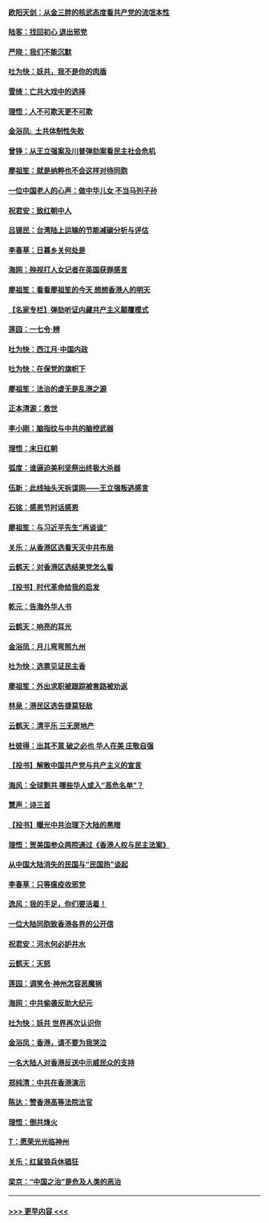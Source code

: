 #### [欧阳天剑：从金三胖的核武态度看共产党的流氓本性](../pages/nsc993/n11702238.md?t=12052144) 
#### [陆客：找回初心 退出邪党](../pages/nsc993/n11702213.md?t=12052144) 
#### [严晓：我们不能沉默](../pages/nsc993/n11702110.md?t=12052144) 
#### [吐为快：妖共，我不是你的肉盾](../pages/nsc993/n11701366.md?t=12052144) 
#### [雪绮：亡共大戏中的选择](../pages/nsc993/n11699922.md?t=12052144) 
#### [理悟：人不可欺天更不可欺](../pages/nsc993/n11699657.md?t=12052144) 
#### [金浴凤:  土共体制性失败](../pages/nsc993/n11699361.md?t=12052144) 
#### [曾铮：从王立强案及川普弹劾案看民主社会危机](../pages/nsc993/n11699318.md?t=12052144) 
#### [廖祖笙：就是纳粹也不会这样对待同胞](../pages/nsc993/n11697658.md?t=12052144) 
#### [一位中国老人的心声：做中华儿女 不当马列子孙](../pages/nsc993/n11697525.md?t=12052144) 
#### [祝君安：致红朝中人](../pages/nsc993/n11697518.md?t=12052144) 
#### [吕锡民：台湾陆上运输的节能减碳分析与评估](../pages/nsc993/n11694983.md?t=12052144) 
#### [李春草：日暮乡关何处是](../pages/nsc993/n11694805.md?t=12052144) 
#### [海网：殃视打人女记者在英国获罪感言](../pages/nsc993/n11693832.md?t=12052144) 
#### [廖祖笙：看看廖祖笙的今天 想想香港人的明天](../pages/nsc993/n11693707.md?t=12052144) 
#### [【名家专栏】弹劾听证内藏共产主义颠覆模式](../pages/nsc993/n11693563.md?t=12052144) 
#### [莲园：一七令‧辨](../pages/nsc993/n11692558.md?t=12052144) 
#### [吐为快：西江月·中国内政](../pages/nsc993/n11692071.md?t=12052144) 
#### [吐为快：在保党的旗帜下](../pages/nsc993/n11691188.md?t=12052144) 
#### [廖祖笙：法治的虚无是乱港之源](../pages/nsc993/n11690605.md?t=12052144) 
#### [正本清源：救世](../pages/nsc993/n11689134.md?t=12052144) 
#### [李小刚：脑指纹与中共的脑控武器](../pages/nsc993/n11688900.md?t=12052144) 
#### [理悟：末日红朝](../pages/nsc993/n11688829.md?t=12052144) 
#### [弧度：谁逼迫美利坚祭出终极大杀器](../pages/nsc993/n11688735.md?t=12052144) 
#### [伍新：此线抽头天拆谍网——王立强叛逃感言](../pages/nsc993/n11687981.md?t=12052144) 
#### [石铭：感恩节时话感恩](../pages/nsc993/n11687568.md?t=12052144) 
#### [廖祖笙：与习近平先生“再谈谈”](../pages/nsc993/n11687005.md?t=12052144) 
#### [关乐：从香港区选看天灭中共布局](../pages/nsc993/n11686647.md?t=12052144) 
#### [云鹤天：对香港区选结果党怎么看](../pages/nsc993/n11686216.md?t=12052144) 
#### [【投书】时代革命给我的启发](../pages/nsc993/n11684287.md?t=12052144) 
#### [乾元：告海外华人书](../pages/nsc993/n11684044.md?t=12052144) 
#### [云鹤天：响亮的耳光](../pages/nsc993/n11684254.md?t=12052144) 
#### [金浴凤：月儿弯弯照九州](../pages/nsc993/n11684231.md?t=12052144) 
#### [吐为快：选票见证民主香](../pages/nsc993/n11684206.md?t=12052144) 
#### [廖祖笙：外出求职被跟踪被套路被劝返](../pages/nsc993/n11683874.md?t=12052144) 
#### [林泉：港民区选告捷莫轻敌](../pages/nsc993/n11683930.md?t=12052144) 
#### [云鹤天：清平乐 三无房地产](../pages/nsc993/n11681521.md?t=12052144) 
#### [杜彼得：出其不意 破之必也 华人在美 庄敬自强](../pages/nsc993/n11679554.md?t=12052144) 
#### [【投书】解散中国共产党与共产主义的宣言](../pages/nsc993/n11679177.md?t=12052144) 
#### [海风：全球剿共 哪些华人或入“高危名单”？](../pages/nsc993/n11678617.md?t=12052144) 
#### [慧声：诗三首](../pages/nsc993/n11678848.md?t=12052144) 
#### [【投书】曝光中共治理下大陆的黑暗](../pages/nsc993/n11678674.md?t=12052144) 
#### [理悟：贺美国参众两院通过《香港人权与民主法案》](../pages/nsc993/n11678104.md?t=12052144) 
#### [从中国大陆消失的民国与“民国热”谈起](../pages/nsc993/n11678075.md?t=12052144) 
#### [李春草：只等瘟疫收邪党](../pages/nsc993/n11677308.md?t=12052144) 
#### [逸风：我的手足，你们要活着！](../pages/nsc993/n11676352.md?t=12052144) 
#### [一位大陆同胞致香港各界的公开信](../pages/nsc993/n11675761.md?t=12052144) 
#### [祝君安：河水何必妒井水](../pages/nsc993/n11675746.md?t=12052144) 
#### [云鹤天：天怒](../pages/nsc993/n11675718.md?t=12052144) 
#### [莲园：调笑令‧神州怎容恶魔祸](../pages/nsc993/n11675648.md?t=12052144) 
#### [海网：中共偷袭反助大纪元](../pages/nsc993/n11673515.md?t=12052144) 
#### [吐为快：妖共 世界再次认识你](../pages/nsc993/n11673506.md?t=12052144) 
#### [金浴凤：香港，请不要为我哭泣](../pages/nsc993/n11673248.md?t=12052144) 
#### [一名大陆人对香港反送中示威民众的支持](../pages/nsc993/n11672615.md?t=12052144) 
#### [郑纯清：中共在香港演示](../pages/nsc993/n11670539.md?t=12052144) 
#### [陈达：赞香港高等法院法官](../pages/nsc993/n11669542.md?t=12052144) 
#### [理悟：倒共烽火](../pages/nsc993/n11668844.md?t=12052144) 
#### [T：愿荣光光临神州](../pages/nsc993/n11668421.md?t=12052144) 
#### [关乐：红鼠狼兵休猖狂](../pages/nsc993/n11668378.md?t=12052144) 
#### [梁京：“中国之治”是危及人类的恶治](../pages/nsc993/n11668328.md?t=12052144) 

----
#### [ >>> 更早内容 <<< ](../indexes/nsc993-earlier.md)
